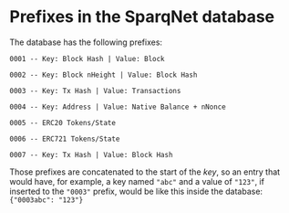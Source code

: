 # Prefixes in the SparqNet database

The database has the following prefixes:

```
0001 -- Key: Block Hash | Value: Block
```

```
0002 -- Key: Block nHeight | Value: Block Hash
```

```
0003 -- Key: Tx Hash | Value: Transactions
```

```
0004 -- Key: Address | Value: Native Balance + nNonce
```

```
0005 -- ERC20 Tokens/State
```

```
0006 -- ERC721 Tokens/State
```

```
0007 -- Key: Tx Hash | Value: Block Hash
```

Those prefixes are concatenated to the start of the _key_, so an entry that would have, for example, a key named `"abc"` and a value of `"123"`, if inserted to the `"0003"` prefix, would be like this inside the database: `{"0003abc": "123"}`
